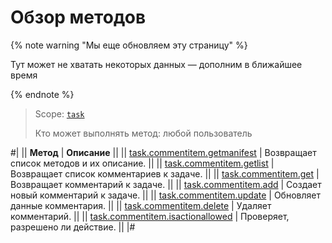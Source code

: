 # Обзор методов
{% note warning "Мы еще обновляем эту страницу" %}

Тут может не хватать некоторых данных — дополним в ближайшее время

{% endnote %}

> Scope: [`task`](../../scopes/permissions.md)
>
> Кто может выполнять метод: любой пользователь

#|
|| **Метод** | **Описание** ||
|| [task.commentitem.getmanifest](./task-comment-item-get-manifest.md) | Возвращает список методов и их описание. ||
|| [task.commentitem.getlist](./task-comment-item-get-list.md) | Возвращает список комментариев к задаче. ||
|| [task.commentitem.get](./task-comment-item-get.md) | Возвращает комментарий к задаче. ||
|| [task.commentitem.add](./task-comment-item-add.md) | Создает новый комментарий к задаче. ||
|| [task.commentitem.update](./task-comment-item-update.md) | Обновляет данные комментария. ||
|| [task.commentitem.delete](./task-comment-item-delete.md) | Удаляет комментарий. ||
|| [task.commentitem.isactionallowed](./task-comment-item-is-action-allowed.md) | Проверяет, разрешено ли действие. ||
|#